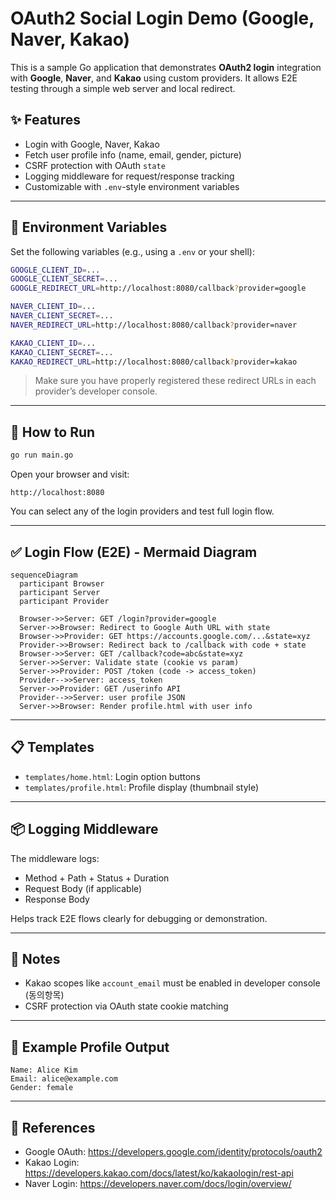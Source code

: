# OAuth2 Social Login Demo (Google, Naver, Kakao)

This is a sample Go application that demonstrates **OAuth2 login** integration with **Google**, **Naver**, and **Kakao** using custom providers. It allows E2E testing through a simple web server and local redirect.

## ✨ Features

- Login with Google, Naver, Kakao
- Fetch user profile info (name, email, gender, picture)
- CSRF protection with OAuth `state`
- Logging middleware for request/response tracking
- Customizable with `.env`-style environment variables

---

## 🔧 Environment Variables

Set the following variables (e.g., using a `.env` or your shell):

```bash
GOOGLE_CLIENT_ID=...
GOOGLE_CLIENT_SECRET=...
GOOGLE_REDIRECT_URL=http://localhost:8080/callback?provider=google

NAVER_CLIENT_ID=...
NAVER_CLIENT_SECRET=...
NAVER_REDIRECT_URL=http://localhost:8080/callback?provider=naver

KAKAO_CLIENT_ID=...
KAKAO_CLIENT_SECRET=...
KAKAO_REDIRECT_URL=http://localhost:8080/callback?provider=kakao
```

> Make sure you have properly registered these redirect URLs in each provider’s developer console.

---

## 🚀 How to Run

```bash
go run main.go
```

Open your browser and visit:

```
http://localhost:8080
```

You can select any of the login providers and test full login flow.

---

## ✅ Login Flow (E2E) - Mermaid Diagram

```mermaid
sequenceDiagram
  participant Browser
  participant Server
  participant Provider

  Browser->>Server: GET /login?provider=google
  Server->>Browser: Redirect to Google Auth URL with state
  Browser->>Provider: GET https://accounts.google.com/...&state=xyz
  Provider->>Browser: Redirect back to /callback with code + state
  Browser->>Server: GET /callback?code=abc&state=xyz
  Server->>Server: Validate state (cookie vs param)
  Server->>Provider: POST /token (code -> access_token)
  Provider-->>Server: access_token
  Server->>Provider: GET /userinfo API
  Provider-->>Server: user profile JSON
  Server->>Browser: Render profile.html with user info
```

---

## 📋 Templates

- `templates/home.html`: Login option buttons
- `templates/profile.html`: Profile display (thumbnail style)

---

## 📦 Logging Middleware

The middleware logs:

- Method + Path + Status + Duration
- Request Body (if applicable)
- Response Body

Helps track E2E flows clearly for debugging or demonstration.

---

## 🔐 Notes
- Kakao scopes like `account_email` must be enabled in developer console (동의항목)
- CSRF protection via OAuth state cookie matching

---

## 📸 Example Profile Output

```text
Name: Alice Kim
Email: alice@example.com
Gender: female
```

---

## 📎 References

- Google OAuth: https://developers.google.com/identity/protocols/oauth2
- Kakao Login: https://developers.kakao.com/docs/latest/ko/kakaologin/rest-api
- Naver Login: https://developers.naver.com/docs/login/overview/